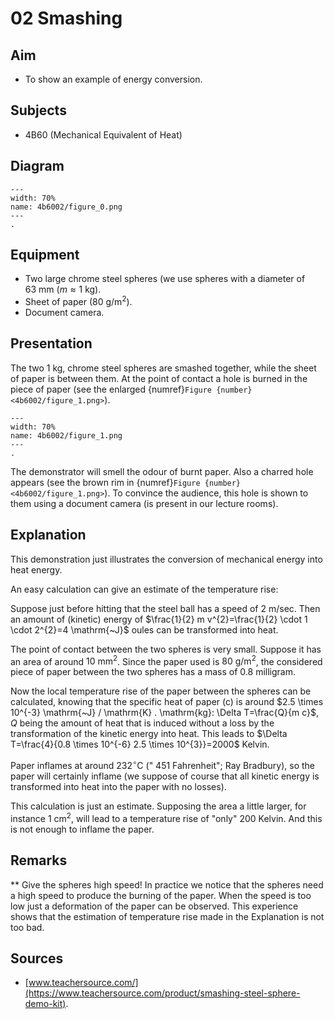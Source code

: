# 02 Smashing 
  
## Aim   
 
 *  To show an example of energy conversion.
   
  
## Subjects   
* 4B60 (Mechanical Equivalent of Heat)   

## Diagram
   
```{figure} figures/figure_0.png  
---  
width: 70%  
name: 4b6002/figure_0.png  
---  
. 
```
     
  
## Equipment   
- Two large chrome steel spheres (we use spheres with a diameter of $63 \mathrm{~mm}$ $(m \approx 1 \mathrm{~kg})$.
- Sheet of paper $\left(80 \mathrm{~g} / \mathrm{m}^{2}\right)$.
- Document camera.
   
  
## Presentation   
The two $1 \mathrm{~kg}$, chrome steel spheres are smashed together, while the sheet of paper is between them. At the point of contact a hole is burned in the piece of paper (see the enlarged {numref}`Figure {number} <4b6002/figure_1.png>`). 
```{figure} figures/figure_1.png  
---  
width: 70%  
name: 4b6002/figure_1.png  
---  
. 
```
The demonstrator will smell the odour of burnt paper. Also a charred hole appears (see the brown rim in {numref}`Figure {number} <4b6002/figure_1.png>`). To convince the audience, this hole is shown to them using a document camera (is present in our lecture rooms).
  
## Explanation   
This demonstration just illustrates the conversion of mechanical energy into heat energy.

An easy calculation can give an estimate of the temperature rise:

Suppose just before hitting that the steel ball has a speed of $2 \mathrm{~m} / \mathrm{sec}$. Then an amount of (kinetic) energy of $\frac{1}{2} m v^{2}=\frac{1}{2} \cdot 1 \cdot 2^{2}=4 \mathrm{~J}$ oules can be transformed into heat.

The point of contact between the two spheres is very small. Suppose it has an area of around $10 \mathrm{~mm}^{2}$. Since the paper used is $80 \mathrm{~g} / \mathrm{m}^{2}$, the considered piece of paper between the two spheres has a mass of 0.8 milligram.

Now the local temperature rise of the paper between the spheres can be calculated, knowing that the specific heat of paper (c) is around $2.5 \times 10^{-3} \mathrm{~J} / \mathrm{K} . \mathrm{kg}: \Delta T=\frac{Q}{m c}$, $Q$ being the amount of heat that is induced without a loss by the transformation of the kinetic energy into heat. This leads to $\Delta T=\frac{4}{0.8 \times 10^{-6} 2.5 \times 10^{3}}=2000$ Kelvin.

Paper inflames at around $232^{\circ} \mathrm{C}$ (" 451 Fahrenheit"; Ray Bradbury), so the paper will certainly inflame (we suppose of course that all kinetic energy is transformed into heat into the paper with no losses).

This calculation is just an estimate. Supposing the area a little larger, for instance $1 \mathrm{~cm}^{2}$, will lead to a temperature rise of "only" 200 Kelvin. And this is not enough to inflame the paper.  
  
## Remarks
**  Give the spheres high speed! In practice we notice that the spheres need a high speed to produce the burning of the paper. When the speed is too low just a deformation of the paper can be observed. This experience shows that the estimation of temperature rise made in the Explanation is not too bad.   
  
## Sources
 *  [www.teachersource.com/](https://www.teachersource.com/product/smashing-steel-sphere-demo-kit).
  